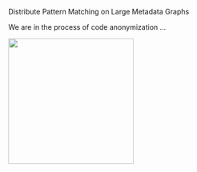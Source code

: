 Distribute Pattern Matching on Large Metadata Graphs

We are in the process of code anonymization ...

<img src="https://github.com/hpcresearchanddevelopment/patternmatching/blob/master/examples/doc/tree_0011.png" width="250" height="250">
